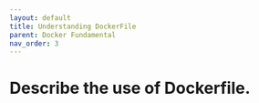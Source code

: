 ```yaml
---
layout: default
title: Understanding DockerFile
parent: Docker Fundamental
nav_order: 3
---
```



# Describe the use of Dockerfile. 
